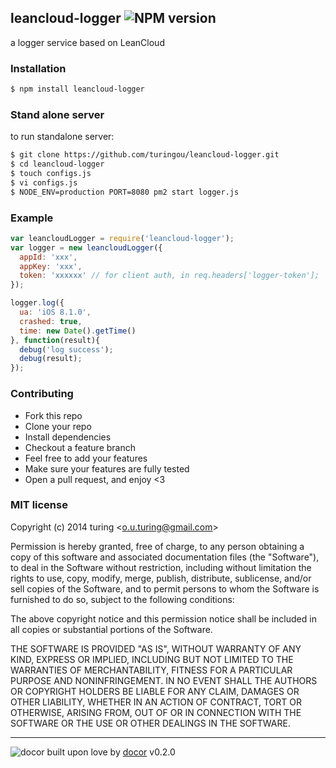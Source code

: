 ## leancloud-logger ![NPM version](https://img.shields.io/npm/v/leancloud-logger.svg?style=flat) 

a logger service based on LeanCloud

### Installation
```bash
$ npm install leancloud-logger
```

### Stand alone server
to run standalone server:
```bash
$ git clone https://github.com/turingou/leancloud-logger.git
$ cd leancloud-logger
$ touch configs.js
$ vi configs.js 
$ NODE_ENV=production PORT=8080 pm2 start logger.js
```

### Example
```js
var leancloudLogger = require('leancloud-logger');
var logger = new leancloudLogger({
  appId: 'xxx',
  appKey: 'xxx',
  token: 'xxxxxx' // for client auth, in req.headers['logger-token'];
});

logger.log({
  ua: 'iOS 8.1.0',
  crashed: true,
  time: new Date().getTime()
}, function(result){
  debug('log success');
  debug(result);
});
```

### Contributing
- Fork this repo
- Clone your repo
- Install dependencies
- Checkout a feature branch
- Feel free to add your features
- Make sure your features are fully tested
- Open a pull request, and enjoy <3

### MIT license
Copyright (c) 2014 turing &lt;o.u.turing@gmail.com&gt;

Permission is hereby granted, free of charge, to any person obtaining a copy
of this software and associated documentation files (the &quot;Software&quot;), to deal
in the Software without restriction, including without limitation the rights
to use, copy, modify, merge, publish, distribute, sublicense, and/or sell
copies of the Software, and to permit persons to whom the Software is
furnished to do so, subject to the following conditions:

The above copyright notice and this permission notice shall be included in
all copies or substantial portions of the Software.

THE SOFTWARE IS PROVIDED &quot;AS IS&quot;, WITHOUT WARRANTY OF ANY KIND, EXPRESS OR
IMPLIED, INCLUDING BUT NOT LIMITED TO THE WARRANTIES OF MERCHANTABILITY,
FITNESS FOR A PARTICULAR PURPOSE AND NONINFRINGEMENT. IN NO EVENT SHALL THE
AUTHORS OR COPYRIGHT HOLDERS BE LIABLE FOR ANY CLAIM, DAMAGES OR OTHER
LIABILITY, WHETHER IN AN ACTION OF CONTRACT, TORT OR OTHERWISE, ARISING FROM,
OUT OF OR IN CONNECTION WITH THE SOFTWARE OR THE USE OR OTHER DEALINGS IN
THE SOFTWARE.

---
![docor](https://raw.githubusercontent.com/turingou/docor/master/docor.png)
built upon love by [docor](https://github.com/turingou/docor.git) v0.2.0